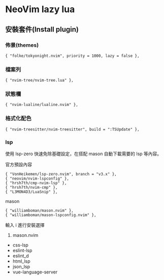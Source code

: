 # NeoVim lazy lua

## 安裝套件(Install plugin)

### 佈景(themes)
```
{ "folke/tokyonight.nvim", priority = 1000, lazy = false },
```

### 檔案列
```
{ "nvim-tree/nvim-tree.lua" },
```

### 狀態欄
```
{ "nvim-lualine/lualine.nvim" },
```

### 格式化配色
```
{ "nvim-treesitter/nvim-treesitter", build = ":TSUpdate" },
```

### lsp

使用 lsp-zero 快速免除基礎設定，在搭配 mason 自動下載需要的 lsp 等內容。

官方預設內容

```
{ "VonHeikemen/lsp-zero.nvim", branch = "v3.x" },
{ "neovim/nvim-lspconfig" },
{ "hrsh7th/cmp-nvim-lsp" },
{ "hrsh7th/nvim-cmp" },
{ "L3MON4D3/LuaSnip" },
```

mason

```
{ "williamboman/mason.nvim" },
{ "williamboman/mason-lspconfig.nvim" },
```

輸入 i 進行安裝選擇

1. mason.nvim
  - css-lsp
  - eslint-lsp
  - eslint_d
  - html_lsp
  - json_lsp
  - vue-language-server
